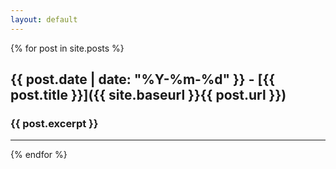 ```yaml
---
layout: default
---
```


{% for post in site.posts %}
## {{ post.date | date: "%Y-%m-%d" }} - [{{ post.title }}]({{ site.baseurl }}{{ post.url }})

### {{ post.excerpt }}

---
{% endfor %}
